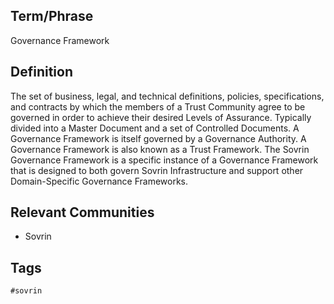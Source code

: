 ## Term/Phrase
Governance Framework

## Definition
The set of business, legal, and technical definitions, policies, specifications, and contracts by which the members of a Trust Community agree to be governed in order to achieve their desired Levels of Assurance. Typically divided into a Master Document and a set of Controlled Documents. A Governance Framework is itself governed by a Governance Authority. A Governance Framework is also known as a Trust Framework. The Sovrin Governance Framework is a specific instance of a Governance Framework that is designed to both govern Sovrin Infrastructure and support other Domain-Specific Governance Frameworks.

## Relevant Communities
* Sovrin

## Tags
```
#sovrin
```
